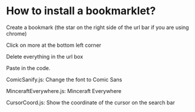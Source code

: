 # How to install a bookmarklet?

Create a bookmark (the star on the right side of the url bar if you are using chrome)

Click on more at the bottom left corner

Delete everything in the url box

Paste in the code.


ComicSanify.js: Change the font to Comic Sans

MinceraftEverywhere.js: Minceraft Everywhere

CursorCoord.js: Show the coordinate of the cursor on the search bar
